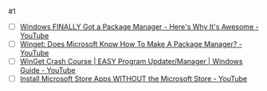 #1 
- [ ] [Windows FINALLY Got a Package Manager - Here's Why It's Awesome - YouTube](https://www.youtube.com/watch?v=uxr7m8wDeGA)
- [ ] [Winget: Does Microsoft Know How To Make A Package Manager? - YouTube](https://www.youtube.com/watch?v=DVeNUAFgHQc)
- [ ] [WinGet Crash Course | EASY Program Updater/Manager | Windows Guide - YouTube](https://www.youtube.com/watch?v=zOvH-BZ0uIQ)
- [ ] [Install Microsoft Store Apps WITHOUT the Microsoft Store - YouTube](https://www.youtube.com/watch?v=__2_41pVHcQ)